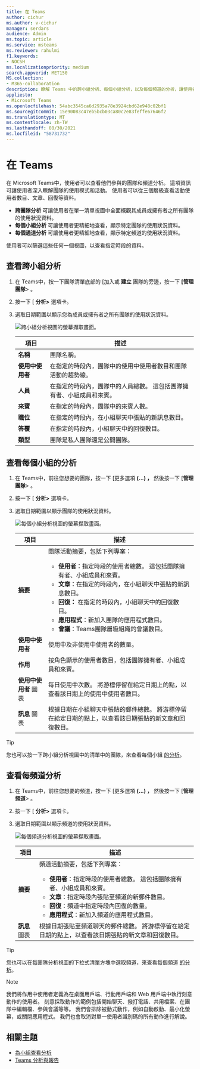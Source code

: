 ```yaml
---
title: 在 Teams
author: cichur
ms.author: v-cichur
manager: serdars
audience: Admin
ms.topic: article
ms.service: msteams
ms.reviewer: rahulmi
f1.keywords:
- NOCSH
ms.localizationpriority: medium
search.appverid: MET150
MS.collection:
- M365-collaboration
description: 瞭解 Teams 中的跨小組分析、每個小組分析，以及每個頻道的分析，讓使用者查看他們參與的團隊或頻道的使用狀況資料。
appliesto:
- Microsoft Teams
ms.openlocfilehash: 54abc3545ca6d2935a78e3924cbd62e948c02bf1
ms.sourcegitcommit: 15e90083c47eb5bcb03ca80c2e83feffe67646f2
ms.translationtype: MT
ms.contentlocale: zh-TW
ms.lasthandoff: 08/30/2021
ms.locfileid: "58731732"
---
```

# <a name="view-analytics-in-teams"></a>在 Teams

在 Microsoft Teams中，使用者可以查看他們參與的團隊和頻道分析。 這項資訊可讓使用者深入瞭解團隊的使用模式和活動。 使用者可以從三個層級查看活動使用者數目、文章、回復等資料。

- **跨團隊分析** 可讓使用者在單一清單視圖中全面概觀其成員或擁有者之所有團隊的使用狀況資料。
- **每個小組分析** 可讓使用者更精細地查看，顯示特定團隊的使用狀況資料。
- **每個通道分析** 可讓使用者更精細地查看，顯示特定頻道的使用狀況資料。

使用者可以篩選這些任何一個視圖，以查看指定時段的資料。

## <a name="view-cross-team-analytics"></a>查看跨小組分析

1. 在 Teams中，按一下團隊清單底部的 [加入或 **建立** 團隊的旁邊，按一下 **[管理團隊**> 。
2. 按一下 [ **分析>** 選項卡。
3. 選取日期範圍以顯示您為成員或擁有者之所有團隊的使用狀況資料。

    ![跨小組分析視圖的螢幕擷取畫面。](../media/view-analytics-cross-team.png)

    |項目 |描述  |
    |--------|-------------|
    |**名稱**   |團隊名稱。 |
    |**使用中使用者**   |在指定的時段內，團隊中的使用中使用者數目和團隊活動的趨勢線。
    |**人員**   |在指定的時段內，團隊中的人員總數。 這包括團隊擁有者、小組成員和來賓。|
    |**來賓**   |在指定的時段內，團隊中的來賓人數。 |
    |**職位**   |在指定的時段內，在小組聊天中張貼的新訊息數目。 |
    |**答覆**   |在指定的時段內，小組聊天中的回復數目。 |
    |**類型**   |團隊是私人團隊還是公開團隊。|

## <a name="view-per-team-analytics"></a>查看每個小組的分析

1. 在 Teams中，前往您想要的團隊，按一下 [更多選項 **(...) ，** 然後按一下 [**管理團隊**> 。
2. 按一下 [ **分析>** 選項卡。
4. 選取日期範圍以顯示團隊的使用狀況資料。  

    ![每個小組分析視圖的螢幕擷取畫面。](../media/view-analytics-per-team.png)

    |項目 |描述  |
    |--------|-------------|
    |**摘要**   |團隊活動摘要，包括下列專案：<ul><li>**使用者**：指定時段的使用者總數。 這包括團隊擁有者、小組成員和來賓。</li> <li>**文章**：在指定的時段內，在小組聊天中張貼的新訊息數目。</li><li>**回復：** 在指定的時段內，小組聊天中的回復數目。</li> <li>**應用程式**：新加入團隊的應用程式數目。</li><li>**會議**：Teams團隊層級組織的會議數目。</li> </ul> |
    |**使用中使用者**   |使用中及非使用中使用者的數量。|
    |**作用**   |按角色顯示的使用者數目，包括團隊擁有者、小組成員和來賓。|
    |**使用中使用者** 圖表  |每日使用中次數。 將游標停留在給定日期上的點，以查看該日期上的使用中使用者數目。|
    |**訊息** 圖表  |根據日期在小組聊天中張貼的郵件總數。 將游標停留在給定日期的點上，以查看該日期張貼的新文章和回復數目。|

> [!TIP]
> 您也可以按一下跨小組分析視圖中的清單中的團隊，來查看每個小組 [的分析](#view-cross-team-analytics)。

## <a name="view-per-channel-analytics"></a>查看每頻道分析

1. 在 Teams中，前往您想要的頻道，按一下 [更多選項 **(...) ，** 然後按一下 [**管理頻道**> 。
2. 按一下 [ **分析>** 選項卡。
3. 選取日期範圍以顯示頻道的使用狀況資料。  

    ![每個頻道分析視圖的螢幕擷取畫面。](../media/view-analytics-per-channel.png)

    |項目 |描述  |
    |--------|-------------|
    |**摘要**   |頻道活動摘要，包括下列專案：<ul><li>**使用者**：指定時段的使用者總數。 這包括團隊擁有者、小組成員和來賓。</li> <li>**文章**：指定時段內張貼至頻道的新郵件數目。</li><li>**回復**：頻道中指定時段內回復的數量。</li> <li>**應用程式**：新加入頻道的應用程式數目。</li> </ul> |
    |**訊息** 圖表  |根據日期張貼至頻道聊天的郵件總數。 將游標停留在給定日期的點上，以查看該日期張貼的新文章和回復數目。|

> [!TIP]
> 您也可以在每團隊分析視圖的下拉式清單方塊中選取頻道，來查看每個頻道 [的分析](#view-per-team-analytics)。
    
> [!NOTE]
> 我們將作用中使用者定義為在桌面用戶端、行動用戶端和 Web 用戶端中執行刻意動作的使用者。 刻意採取動作的範例包括開始聊天、撥打電話、共用檔案、在團隊中編輯檔、參與會議等等。 我們會排除被動式動作，例如自動啟動、最小化螢幕，或關閉應用程式。 我們也會取消對單一使用者識別碼的所有動作進行解說。

## <a name="related-topics"></a>相關主題

- [為小組查看分析](https://support.office.com/article/view-analytics-for-your-teams-5b8ad4b1-af34-4217-aff4-cd11a820b56b)
- [Teams 分析與報告](teams-reporting-reference.md)
